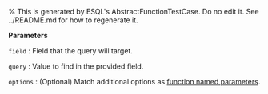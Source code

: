 % This is generated by ESQL's AbstractFunctionTestCase. Do no edit it. See ../README.md for how to regenerate it.

**Parameters**

`field`
:   Field that the query will target.

`query`
:   Value to find in the provided field.

`options`
:   (Optional) Match additional options as [function named parameters](/reference/query-languages/esql/esql-syntax.md#esql-function-named-params).

